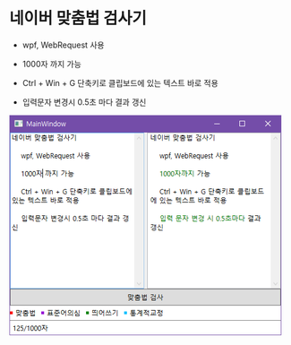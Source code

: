 # 네이버 맞춤법 검사기

- wpf, WebRequest 사용

- 1000자 까지 가능

- Ctrl + Win + G 단축키로 클립보드에 있는 텍스트 바로 적용

- 입력문자 변경시 0.5초 마다 결과 갱신

![](https://raw.githubusercontent.com/oksangman/korean_spell_check/master/README/test.PNG)
